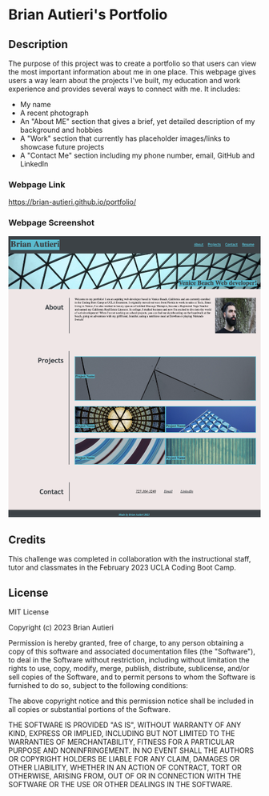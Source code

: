 # Brian Autieri's Portfolio

## Description

The purpose of this project was to create a portfolio so that users can view the most important information about me in one place. This webpage gives users a way learn about the projects I've built, my education and work experience and provides several ways to connect with me. It includes:

- My name
- A recent photograph
- An "About ME" section that gives a brief, yet detailed description of my background and hobbies
- A "Work" section that currently has placeholder images/links to showcase future projects
- A "Contact Me" section including my phone number, email, GitHub and LinkedIn

### Webpage Link

https://brian-autieri.github.io/portfolio/

### Webpage Screenshot

![alt text](/assets/images/Portfolio_Screenshot.png)

## Credits

This challenge was completed in collaboration with the instructional staff, tutor and classmates in the February 2023 UCLA Coding Boot Camp.

## License

MIT License

Copyright (c) 2023 Brian Autieri

Permission is hereby granted, free of charge, to any person obtaining a copy of this software and associated documentation files (the "Software"), to deal in the Software without restriction, including without limitation the rights to use, copy, modify, merge, publish, distribute, sublicense, and/or sell copies of the Software, and to permit persons to whom the Software is furnished to do so, subject to the following conditions:

The above copyright notice and this permission notice shall be included in all copies or substantial portions of the Software.

THE SOFTWARE IS PROVIDED "AS IS", WITHOUT WARRANTY OF ANY KIND, EXPRESS OR IMPLIED, INCLUDING BUT NOT LIMITED TO THE WARRANTIES OF MERCHANTABILITY, FITNESS FOR A PARTICULAR PURPOSE AND NONINFRINGEMENT. IN NO EVENT SHALL THE AUTHORS OR COPYRIGHT HOLDERS BE LIABLE FOR ANY CLAIM, DAMAGES OR OTHER LIABILITY, WHETHER IN AN ACTION OF CONTRACT, TORT OR OTHERWISE, ARISING FROM, OUT OF OR IN CONNECTION WITH THE SOFTWARE OR THE USE OR OTHER DEALINGS IN THE SOFTWARE.
